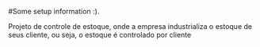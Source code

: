 #Some setup information :).

Projeto de controle de estoque, onde a empresa industrializa o estoque de seus cliente, ou seja, o estoque é controlado por cliente


